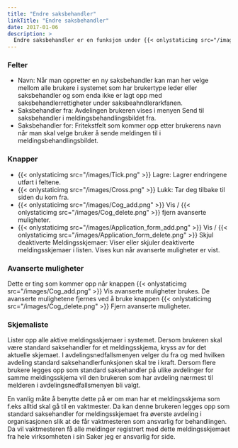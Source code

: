 ```yaml
---
title: "Endre saksbehandler"
linkTitle: "Endre saksbehandler"
date: 2017-01-06
description: >
  Endre saksbehandler er en funksjon under {{< onlystaticimg src="/images/Wrench.png" >}} Saksbehandlere for å administrere saksbehandlerrettigheter. 
---
```

### Felter

- Navn: Når man oppretter en ny saksbehandler kan man her velge mellom alle brukere i systemet som har brukertype leder eller saksbehandler og som enda ikke er lagt opp med saksbehandlerrettigheter under saksbeahndlerarkfanen.
- Saksbehandler fra: Avdelingen brukeren vises i menyen Send til saksbehandler i meldingsbehandlingsbildet fra.
- Saksbehandler for: Fritekstfelt som kommer opp etter brukerens navn når man skal velge bruker å sende meldingen til i meldingsbehandlingsbildet.

### Knapper

- {{< onlystaticimg src="/images/Tick.png" >}} Lagre: Lagrer endringene utført i feltene.
- {{< onlystaticimg src="/images/Cross.png" >}} Lukk: Tar deg tilbake til siden du kom fra.
- {{< onlystaticimg src="/images/Cog_add.png" >}} Vis / {{< onlystaticimg src="/images/Cog_delete.png" >}} fjern avanserte muligheter.
- {{< onlystaticimg src="/images/Application_form_add.png" >}} Vis / {{< onlystaticimg src="/images/Application_form_delete.png" >}} Skjul deaktiverte Meldingsskjemaer: Viser eller skjuler deaktiverte meldingsskjemaer i listen. Vises kun når avanserte muligheter er vist.

### Avanserte muligheter

Dette er ting som kommer opp når knappen {{< onlystaticimg src="/images/Cog_add.png" >}} Vis avanserte muligheter brukes. De avanserte mulighetene fjernes ved å bruke knappen {{< onlystaticimg src="/images/Cog_delete.png" >}} Fjern avanserte muligheter.

### Skjemaliste

Lister opp alle aktive meldingsskjemaer i systemet. Dersom brukeren skal være standard saksehandler for et meldingsskjema, kryss av for det aktuelle skjemaet. I avdelingsnedfallsmenyen velger du fra og med hvilken avdeling standard saksehandlerfunksjonen skal tre i kraft. Dersom flere brukere legges opp som standard saksehandler på ulike avdelinger for samme meldingsskjema vil den brukeren som har avdeling nærmest til melderen i avdelingsnedfallsmenyen bli valgt.

En vanlig måte å benytte dette på er om man har et meldingsskjema som f.eks alltid skal gå til en vaktmester. Da kan denne brukeren legges opp som standard saksehandler for meldingsskjemaet fra øverste avdeling i organisasjonen slik at de får vaktmesteren som ansvarlig for behandlingen. Da vil vaktmesteren få alle meldinger registrert med dette meldingsskjemaet fra hele virksomheten i sin Saker jeg er ansvarlig for side. 